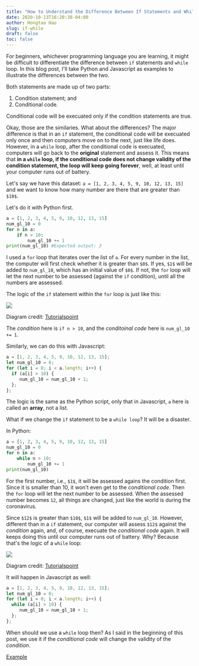 ```yaml
---
title: "How to Understand the Difference Between If Statements and While Loops"
date: 2020-10-13T16:20:38-04:00
author: Hongtao Hao
slug: if-while
draft: false
toc: false
---
```

For beginners, whichever programming language you are learning, it might be difficult to differentiate the difference between `if` statements and `while` loop. In this blog post, I'll take Python and Javascript as examples to illustrate the differences between the two. 

Both statements are made up of two parts:

1. Condition statement; and 
2. Conditional code. 

Conditional code will be execuated only if the condition statements are true. 

Okay, those are the similaries. What about the differences? The major difference is that in an `if` statement, the conditional code will be execuated only once and then computers move on to the next, just like life does. However, in a `while` loop, after the conditional code is execuated, computers will go back to the **original** statement and assess it. This means that **in a `while` loop, if the conditional code does not change validity of the condition statement, the loop will keep going forever**, well, at least until your computer runs out of battery. 

Let's say we have this dataset: `a = [1, 2, 3, 4, 5, 9, 10, 12, 13, 15]` and we want to know how many number are there that are greater than `$10$`. 

Let's do it with Python first. 

```python
a = [1, 2, 3, 4, 5, 9, 10, 12, 13, 15]
num_gl_10 = 0
for n in a:
    if n > 10:
        num_gl_10 += 1
print(num_gl_10) #Expected output: 3
```

I used a `for` loop that iterates over the list of `a`. For every number in the list, the computer will first check whether it is greater than `$0$`. If yes, `$1$` will be added to `num_gl_10`, which has an initial value of `$0$`. If not, the `for` loop will let the next number to be assessed (against the `if` condition), until all the numbers are assessed. 

The logic of the `if` statement within the `for` loop is just like this:

![](https://www.tutorialspoint.com/python/images/decision_making.jpg) 

Diagram credit: [Tutorialspoint](https://www.tutorialspoint.com/python/python_decision_making.htm)

The *condition* here is `if n > 10`, and the *conditoinal code* here is `num_gl_10 += 1`.

Similarly, we can do this with Javascript:

```js
a = [1, 2, 3, 4, 5, 9, 10, 12, 13, 15];
let num_gl_10 = 0;
for (let i = 0; i < a.length; i++) {
  if (a[i] > 10) {
     num_gl_10 = num_gl_10 + 1;
  };
};
```

The logic is the same as the Python script, only that in Javascript, `a` here is called an **array**, not a list. 

What if we change the `if` statement to be a `while loop`? It will be a disaster. 

In Python:

```python
a = [1, 2, 3, 4, 5, 9, 10, 12, 13, 15]
num_gl_10 = 0
for n in a:
    while n > 10:
        num_gl_10 += 1
print(num_gl_10)
```
For the first number, i.e., `$1$`, it will be assessed agains the condition first. Since it is smaller than 10, it won't even get to the *conditional code*. Then the `for` loop will let the next number to be assessed. When the assessed number becomes `12`, all things are changed, just like the world is during the coronavirus. 

Since `$12$` is greater than `$10$`, `$1$` will be added to `num_gl_10`. However, different than in a `if` statement, our computer will assess `$12$` against the *condition* again, and, of course, execuate the *conditional code* again. It will keeps doing this until our computer runs out of battery. Why? Because that's the logic of a `while` loop:

![](https://www.tutorialspoint.com/python/images/python_while_loop.jpg) 

Diagram credit: [Tutorialspoint](https://www.tutorialspoint.com/python/python_while_loop.htm)

It will happen in Javascript as well:

```js
a = [1, 2, 3, 4, 5, 9, 10, 12, 13, 15];
let num_gl_10 = 0;
for (let i = 0; i < a.length; i++) {
  while (a[i] > 10) {
     num_gl_10 = num_gl_10 + 1;
  };
};
```

When should we use a `while` loop then? As I said in the beginning of this post, we use it if the *conditional code* will change the validity of the *condition*. 

[Example](https://www.tutorialspoint.com/python/python_while_loop.htm) 